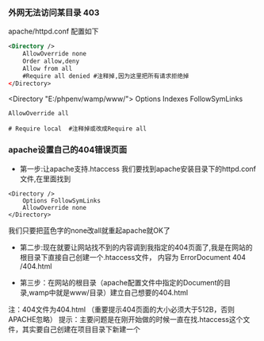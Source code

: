 ### 外网无法访问某目录 403
apache/httpd.conf
配置如下 
```xml
<Directory />
    AllowOverride none
    Order allow,deny
    Allow from all
    #Require all denied #注释掉,因为这里把所有请求拒绝掉
</Directory>
```


<Directory "E:/phpenv/wamp/www/">
    Options Indexes FollowSymLinks
 
    AllowOverride all
  
    # Require local  #注释掉或改成Require all
</Directory>



### apache设置自己的404错误页面


* 第一步:让apache支持.htaccess
我们要找到apache安装目录下的httpd.conf文件,在里面找到
```
<Directory />
    Options FollowSymLinks
    AllowOverride none
</Directory>
```
我们只要把蓝色字的none改all就重起apache就OK了

* 第二步:现在就要让网站找不到的内容调到我指定的404页面了,我是在网站的根目录下直接自己创建一个.htaccess文件，
内容为 ErrorDocument 404 /404.html

* 第三步：在网站的根目录（apache配置文件中指定的Document的目录,wamp中就是www/目录）建立自己想要的404.html

注：404文件为404.html （重要提示404页面的大小必须大于512B，否则APACHE忽略）
提示：主要问题是在刚开始做的时候一直在找.htaccess这个文件，其实要自己创建在项目目录下新建一个


